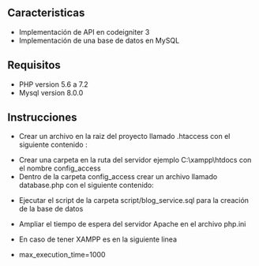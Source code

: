 ## Caracteristicas

- Implementación de API en codeigniter 3
- Implementación de una base de datos en MySQL

## Requisitos

- PHP version 5.6 a 7.2
- Mysql version 8.0.0

## Instrucciones

- Crear un archivo en la raiz del proyecto llamado .htaccess con el siguiente contenido :
<!--
<Files ~ "^\.(htaccess|htpasswd|ini)$">
deny from all
</Files>
<Files class/parameters.ini>
Order allow,deny
Deny from all
</Files>
<FilesMatch "^\.(htaccess|htpasswd|ini|phps|log|bak|txt|py|pl)$">
 Order Allow,Deny
 Deny from all
</FilesMatch>

RewriteEngine on
RewriteCond %{REQUEST_FILENAME} !-f
RewriteCond %{REQUEST_FILENAME} !-d
RewriteCond $1 !^(index\.php|css|js|images|robots.txt)
RewriteRule ^(.*)$ /web_service/index.php/$1 [L]
RewriteBase /web_service
Options -Indexes
DirectoryIndex index.php index.html
order deny,allow
-->

- Crear una carpeta en la ruta del servidor ejemplo C:\xampp\htdocs con el nombre config_access
- Dentro de la carpeta config_access crear un archivo llamado database.php con el siguiente contenido:

<!--

<?php
// DEFAULT
defined('SERVER_HOST') OR define('SERVER_HOST', "127.0.0.1");
defined('SERVER_USER') OR define('SERVER_USER', "root");
defined('SERVER_PASS') OR define('SERVER_PASS', "");
defined('SERVER_DB') OR define('SERVER_DB', "");

// BLOG
defined('BLOG_SERVICE_DB') OR define('BLOG_SERVICE_DB', 'blog_service');
defined('BLOG_SERVICE_USER') OR define('BLOG_SERVICE_USER', 'root');
defined('BLOG_SERVICE_PASS') OR define('BLOG_SERVICE_PASS', '');
?>

-->

- Ejecutar el script de la carpeta script/blog_service.sql para la creación de la base de datos

- Ampliar el tiempo de espera del servidor Apache en el archivo php.ini
- En caso de tener XAMPP es en la siguiente linea
- max_execution_time=1000

